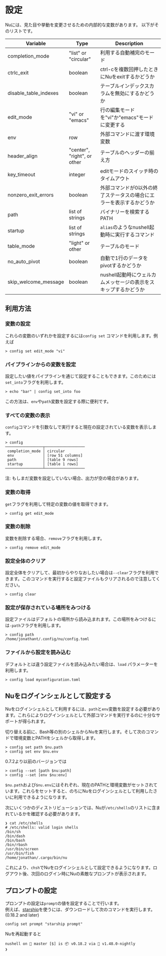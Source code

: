 # 設定

Nuには、見た目や挙動を変更させるための内部的な変数があります。
以下がそのリストです。

| Variable        | Type           | Description  |
| ------------- | ------------- | ----- |
| completion_mode | "list" or "circular" | 利用する自動補完のモード |
| ctrlc_exit | boolean | ctrl-cを複数回押したときにNuをexitするかどうか |
| disable_table_indexes | boolean | テーブルインデックスカラムを無効にするかどうか |
| edit_mode | "vi" or "emacs" | 行の編集モードを"vi"か"emacs"モードに変更する |
| env | row | 外部コマンドに渡す環境変数 |
| header_align | "center", "right", or other | テーブルのヘッダーの揃え方 |
| key_timeout | integer | editモードのスイッチ時のタイムアウト |
| nonzero_exit_errors | boolean | 外部コマンドが0以外の終了ステータスの場合にエラーを表示するかどうか|
| path | list of strings | バイナリーを検索するPATH |
| startup | list of strings | `alias`のようなnushell起動時に実行するコマンド |
| table_mode | "light" or other | テーブルのモード |
| no_auto_pivot | boolean | 自動で1行のデータをpivotするかどうか |
| skip_welcome_message | boolean | nushell起動時にウェルカムメッセージの表示をスキップするかどうか |


## 利用方法

### 変数の設定

これらの変数のいずれかを設定するには`config set` コマンドを利用します。例えば

```
> config set edit_mode "vi"
```

### パイプラインからの変数を設定

設定したい値をパイプラインを通じて設定することもできます。このためには`set_into`フラグを利用します。

```
> echo "bar" | config set_into foo
```

この方法は、`env`や`path`変数を設定する際に便利です。

### すべての変数の表示

`config`コマンドを引数なしで実行すると現在の設定されている変数を表示します。

```
> config
─────────────────┬──────────────────
 completion_mode │ circular 
 env             │ [row 51 columns] 
 path            │ [table 9 rows] 
 startup         │ [table 1 rows] 
─────────────────┴──────────────────
```

注: もしまだ変数を設定していない場合、出力が空の場合があります。

### 変数の取得

``get``フラグを利用して特定の変数の値を取得できます。

```
> config get edit_mode
```

### 変数の削除

変数を削除する場合、`remove`フラグを利用します。

```
> config remove edit_mode
```

### 設定全体のクリア

設定全体をクリアして、最初からやりなおしたい場合は`--clear`フラグを利用できます。このコマンドを実行すると設定ファイルもクリアされるので注意してください。

```
> config clear
```

### 設定が保存されている場所をみつける

設定ファイルはデフォルトの場所から読み込まれます。この場所をみつけるには`-path`フラグを利用します。

```
> config path
/home/jonathant/.config/nu/config.toml
```

### ファイルから設定を読み込む

デフォルトとは違う設定ファイルを読み込みたい場合は、`load` パラメーターを利用します。

```
> config load myconfiguration.toml
```

## Nuをログインシェルとして設定する

Nuをログインシェルとして利用するには、`path`と`env`変数を設定する必要があります。これらによりログインシェルとして外部コマンドを実行するのに十分なサポートが得られます。

切り替える前に、Bash等の別のシェルからNuを実行します。そして次のコマンドで環境変数とPATHをシェルから取得します。

```
> config set path $nu.path
> config set env $nu.env
```

0.7.2より以前のバージョンでは

```
> config --set [path $nu:path]
> config --set [env $nu:env]
```

`$nu.path`および`$nu.env`にはそれぞれ、現在のPATHと環境変数がセットされています。これらをセットすると、のちにNuをログインシェルとして利用したさいに利用できるようになります。

次にいくつかのディストリビューションでは、Nuが`/etc/shells`のリストに含まれているかを確認する必要があります。

```
❯ cat /etc/shells
# /etc/shells: valid login shells
/bin/sh
/bin/dash
/bin/bash
/bin/rbash
/usr/bin/screen
/usr/bin/fish
/home/jonathan/.cargo/bin/nu
```

これにより、`chsh`でNuをログインシェルとして設定できるようになります。ログアウト後、次回のログイン時にNuの素敵なプロンプトが表示されます。

## プロンプトの設定

プロンプトの設定は`prompt`の値を設定することで行います。  
例えば、[starship](https://starshp.rs)を使うには、ダウンロードして次のコマンドを実行します。(0.18.2 and later)

```
config set prompt "starship prompt"
```

Nuを再起動すると

```
nushell on 📙 master [$] is 📦 v0.18.2 via 🦀 v1.48.0-nightly
❯
```

